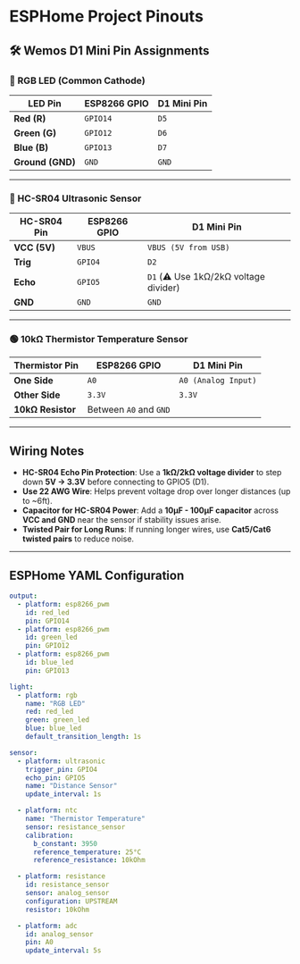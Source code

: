 # ESPHome Project Pinouts

## 🛠 **Wemos D1 Mini Pin Assignments**

### **🔴 RGB LED (Common Cathode)**
| **LED Pin** | **ESP8266 GPIO** | **D1 Mini Pin** |
|------------|----------------|----------------|
| **Red (R)** | `GPIO14` | `D5` |
| **Green (G)** | `GPIO12` | `D6` |
| **Blue (B)** | `GPIO13` | `D7` |
| **Ground (GND)** | `GND` | `GND` |

---

### **🔵 HC-SR04 Ultrasonic Sensor**
| **HC-SR04 Pin** | **ESP8266 GPIO** | **D1 Mini Pin** |
|---------------|----------------|----------------|
| **VCC (5V)** | `VBUS` | `VBUS (5V from USB)` |
| **Trig** | `GPIO4` | `D2` |
| **Echo** | `GPIO5` | `D1` (⚠️ Use 1kΩ/2kΩ voltage divider) |
| **GND** | `GND` | `GND` |

---

### **🟢 10kΩ Thermistor Temperature Sensor**
| **Thermistor Pin** | **ESP8266 GPIO** | **D1 Mini Pin** |
|------------------|----------------|----------------|
| **One Side** | `A0` | `A0 (Analog Input)` |
| **Other Side** | `3.3V` | `3.3V` |
| **10kΩ Resistor** | Between `A0` and `GND` | |

---

## **Wiring Notes**
- **HC-SR04 Echo Pin Protection**: Use a **1kΩ/2kΩ voltage divider** to step down **5V → 3.3V** before connecting to GPIO5 (D1).
- **Use 22 AWG Wire**: Helps prevent voltage drop over longer distances (up to ~6ft).
- **Capacitor for HC-SR04 Power**: Add a **10µF - 100µF capacitor** across **VCC and GND** near the sensor if stability issues arise.
- **Twisted Pair for Long Runs**: If running longer wires, use **Cat5/Cat6 twisted pairs** to reduce noise.

---

## **ESPHome YAML Configuration**
```yaml
output:
  - platform: esp8266_pwm
    id: red_led
    pin: GPIO14
  - platform: esp8266_pwm
    id: green_led
    pin: GPIO12
  - platform: esp8266_pwm
    id: blue_led
    pin: GPIO13

light:
  - platform: rgb
    name: "RGB LED"
    red: red_led
    green: green_led
    blue: blue_led
    default_transition_length: 1s

sensor:
  - platform: ultrasonic
    trigger_pin: GPIO4
    echo_pin: GPIO5
    name: "Distance Sensor"
    update_interval: 1s

  - platform: ntc
    name: "Thermistor Temperature"
    sensor: resistance_sensor
    calibration:
      b_constant: 3950
      reference_temperature: 25°C
      reference_resistance: 10kOhm

  - platform: resistance
    id: resistance_sensor
    sensor: analog_sensor
    configuration: UPSTREAM
    resistor: 10kOhm

  - platform: adc
    id: analog_sensor
    pin: A0
    update_interval: 5s
```
